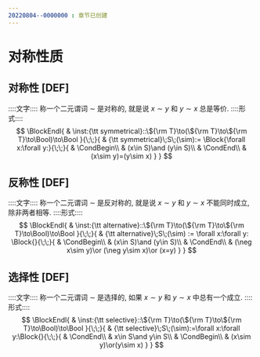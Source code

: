 ```yaml
---
20220804--0000000 : 章节已创建
---
```

# 对称性质
## 对称性 [DEF]
::::文字::::
称一个二元谓词 $\sim$ 是对称的, 就是说 $x\sim y$ 和 $y \sim x$ 总是等价. 
::::形式::::
$$
\BlockEndl{
    & \inst:{\tt symmetrical}::\${\rm T}\to(\${\rm T}\to\${\rm T}\to\Bool)\to\Bool
}{\;\;}{
    & {\tt symmetrical}\;S\;(\sim):=
    \Block{\forall x:\forall y:}{\;\;}{
        & \CondBegin\\
        & (x\in S)\and (y\in S)\\
        & \CondEnd\\
        & (x\sim y)=(y\sim x)
    }
}
$$
## 反称性 [DEF]
::::文字::::
称一个二元谓词 $\sim$ 是反对称的, 就是说 $x\sim y$ 和 $y \sim x$ 不能同时成立, 除非两者相等. 
::::形式::::
$$
\BlockEndl{
    & \inst:{\tt alternative}::\${\rm T}\to(\${\rm T}\to\${\rm T}\to\Bool)\to\Bool
}{\;\;}{
    & {\tt alternative}\;S\;(\sim) := \forall x:\forall y:
    \Block{}{\;\;}{
        & \CondBegin\\
        & (x\in S)\and (y\in S)\\
        & \CondEnd\\
        & (\neg x\sim y)\or (\neg y\sim x)\or (x=y)
    }
}
$$
## 选择性 [DEF]
::::文字::::
称一个二元谓词 $\sim$ 是选择的, 如果 $x\sim y$ 和 $y \sim x$ 中总有一个成立. 
::::形式::::
$$
\BlockEndl{
    & \inst:{\tt selective}::\${\rm T}\to(\${\rm T}\to\${\rm T}\to\Bool)\to\Bool
}{\;\;}{
    & {\tt selective}\;S\;(\sim):=\forall x:\forall y:\Block{}{\;\;}{
        & \CondEnd\\
        & x\in S\and y\in S\\
        & \CondBegin\\
        & (x\sim y)\or(y\sim x)
    }
}
$$
